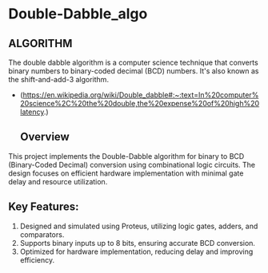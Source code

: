 # Double-Dabble_algo

 ## ALGORITHM
 The double dabble algorithm is a computer science technique that converts binary numbers to binary-coded decimal (BCD) numbers. It's also known as the shift-and-add-3 algorithm.
 - (https://en.wikipedia.org/wiki/Double_dabble#:~:text=In%20computer%20science%2C%20the%20double,the%20expense%20of%20high%20latency.)

   ## Overview
  This project implements the Double-Dabble algorithm for binary to BCD (Binary-Coded Decimal) conversion using combinational logic circuits. The design focuses on efficient hardware implementation with minimal gate delay and resource utilization.

 ## Key Features:
1. Designed and simulated using Proteus, utilizing logic gates, adders, and comparators.
2. Supports binary inputs up to 8 bits, ensuring accurate BCD conversion.
3. Optimized for hardware implementation, reducing delay and improving efficiency.
